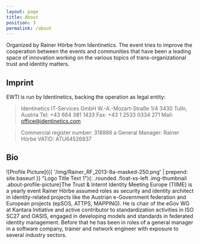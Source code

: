 ```yaml
---
layout: page
title: About
position: 3
permalink: /about
---
```


Organized by Rainer Hörbe from Identinetics. 
The event tries to improve the cooperation between the events and communities 
that have been a leading space of innovation working on the various topics 
of trans-organizational trust and identity matters.

## Imprint

EWTI is run by Identinetics, backing the operation as legal entity:

>Identinetics IT-Services GmbH
>W.-A.-Mozart-Straße 1/4
>3430 Tulln,  Austria
>Tel: +43 664 381 1433
>Fax: +43 1 2533 0334 271
>Mail: office@identinetics.com

>Commercial register number: 318886 a
>General Manager: Rainer Hörbe
>VATID: ATU64526837

## Bio

![Profile Picture]({{ '/img/Rainer_RF_2013-8a-masked-250.png' | prepend: site.baseurl }} "Logo Title Text 1"){: .rounded .float-xs-left .img-thumbnail .about-profile-picture}The Trust & Internt Identity Meeting Europe (TIIME) is a yearly event
Rainer Hörbe assumed roles as security and identity architect in 
identity-related projects like the Austrian e-Government federation and 
European projects (epSOS, ATTPS, MAPPING). He is chair of the eGov WG at 
Kantara Initiative and active contributor to standardization activities 
in ISO SC27 and OASIS, engaged in developing models and standards in 
federated identity management. Before that he has been in roles of a 
general manager in a software company, trainer and network engineer 
with exposure to several industry sectors. 